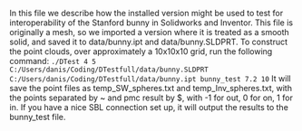 In this file we describe how the installed version might be used to test for interoperability of the Stanford bunny in Solidworks and Inventor. This file is originally a mesh, so we imported a version where it is treated as a smooth solid, and saved it to data/bunny.ipt and data/bunny.SLDPRT. To construct the point clouds, over approximately a 10x10x10 grid, run the following command:
`./DTest 4 5 C:/Users/danis/Coding/DTestfull/data/bunny.SLDPRT C:/Users/danis/Coding/DTestfull/data/bunny.ipt bunny_test 7.2 10`
It will save the point files as temp_SW_spheres.txt and temp_Inv_spheres.txt, with the points separated by ~ and pmc result by $, with -1 for out, 0 for on, 1 for in. If you have a nice SBL connection set up, it will output the results to the bunny_test file.